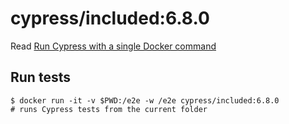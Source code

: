 <!--
WARNING: this file was autogenerated by generate-included-image.js using

    npm run add:included -- 6.8.0 cypress/browsers:node12.18.3-chrome89-ff86
-->

# cypress/included:6.8.0

Read [Run Cypress with a single Docker command][blog post url]

## Run tests

```shell
$ docker run -it -v $PWD:/e2e -w /e2e cypress/included:6.8.0
# runs Cypress tests from the current folder
```

[blog post url]: https://www.cypress.io/blog/2019/05/02/run-cypress-with-a-single-docker-command/
